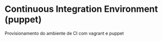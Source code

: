 Continuous Integration Environment (puppet)
==

Provisionamento do ambiente de CI com vagrant e puppet
